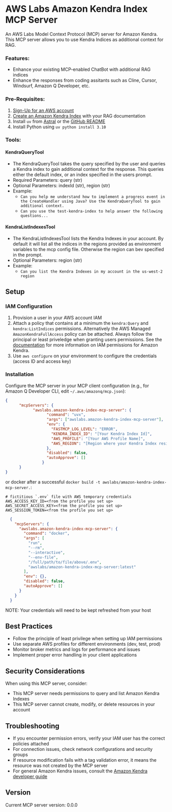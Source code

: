 # AWS Labs Amazon Kendra Index MCP Server

An AWS Labs Model Context Protocol (MCP) server for Amazon Kendra. This MCP server allows you to use Kendra Indices as additional context for RAG.

### Features:

* Enhance your existing MCP-enabled ChatBot with additional RAG indices
* Enhance the responses from coding assitants such as Cline, Cursor, Windsurf, Amazon Q Developer, etc.

### Pre-Requisites:

1. [Sign-Up for an AWS account](https://aws.amazon.com/free/?trk=78b916d7-7c94-4cab-98d9-0ce5e648dd5f&sc_channel=ps&ef_id=Cj0KCQjwxJvBBhDuARIsAGUgNfjOZq8r2bH2OfcYfYTht5v5I1Bn0lBKiI2Ii71A8Gk39ZU5cwMLPkcaAo_CEALw_wcB:G:s&s_kwcid=AL!4422!3!432339156162!e!!g!!aws%20sign%20up!9572385111!102212379327&gad_campaignid=9572385111&gbraid=0AAAAADjHtp99c5A9DUyUaUQVhVEoi8of3&gclid=Cj0KCQjwxJvBBhDuARIsAGUgNfjOZq8r2bH2OfcYfYTht5v5I1Bn0lBKiI2Ii71A8Gk39ZU5cwMLPkcaAo_CEALw_wcB)
2. [Create an Amazon Kendra Index](https://docs.aws.amazon.com/kendra/latest/dg/create-index.html) with your RAG documentation
3. Install `uv` from [Astral](https://docs.astral.sh/uv/getting-started/installation/) or the [GitHub README](https://github.com/astral-sh/uv#installation)
4. Install Python using `uv python install 3.10`



### Tools:

#### KendraQueryTool

  - The KendraQueryTool takes the query specified by the user and queries a Kendra index to gain additional context for the response. This queries either the default index, or an index specified in the users prompt.
  - Required Parameters: query (str)
  - Optional Parameters: indexId (str), region (str)
  - Example:
    * `Can you help me understand how to implement a progress event in the CreateHandler using Java? Use the KendraQueryTool to gain additional context.`
    * `Can you use the test-kendra-index to help answer the following questions...`

#### KendraListIndexesTool

  - The KendraListIndexesTool lists the Kendra Indexes in your account. By default it will list all the indices in the regions provided as environment variables to the mcp config file. Otherwise the region can bev specified in the prompt.
  - Optional Parameters: region (str)
  - Example:
    * `Can you list the Kendra Indexes in my account in the us-west-2 region`


## Setup

### IAM Configuration

1. Provision a user in your AWS account IAM
2. Attach a policy that contains at a minimum the `kendra:Query` and `kendra:ListIndices` permissions. Alternatively the AWS Managed `AmazonKendraFullAccess` policy can be attached. Always follow the principal or least priveledge when granting users permissions. See the [documentation](https://docs.aws.amazon.com/service-authorization/latest/reference/list_amazonkendra.html) for more information on IAM permissions for Amazon Kendra.
3. Use `aws configure` on your environment to configure the credentials (access ID and access key)

### Installation

Configure the MCP server in your MCP client configuration (e.g., for Amazon Q Developer CLI, edit `~/.aws/amazonq/mcp.json`):

```json
{
      "mcpServers": {
            "awslabs.amazon-kendra-index-mcp-server": {
                  "command": "uvx",
                  "args": ["awslabs.amazon-kendra-index-mcp-server"],
                  "env": {
                    "FASTMCP_LOG_LEVEL": "ERROR",
                    "KENDRA_INDEX_ID": "[Your Kendra Index Id]",
                    "AWS_PROFILE": "[Your AWS Profile Name]",
                    "AWS_REGION": "[Region where your Kendra Index resides]"
                  },
                  "disabled": false,
                  "autoApprove": []
                }
      }
}
```
or docker after a successful `docker build -t awslabs/amazon-kendra-index-mcp-server.`:

```file
# fictitious `.env` file with AWS temporary credentials
AWS_ACCESS_KEY_ID=<from the profile you set up>
AWS_SECRET_ACCESS_KEY=<from the profile you set up>
AWS_SESSION_TOKEN=<from the profile you set up>
```

```json
  {
    "mcpServers": {
      "awslabs.amazon-kendra-index-mcp-server": {
        "command": "docker",
        "args": [
          "run",
          "--rm",
          "--interactive",
          "--env-file",
          "/full/path/to/file/above/.env",
          "awslabs/amazon-kendra-index-mcp-server:latest"
        ],
        "env": {},
        "disabled": false,
        "autoApprove": []
      }
    }
  }
```
NOTE: Your credentials will need to be kept refreshed from your host

## Best Practices

- Follow the principle of least privilege when setting up IAM permissions
- Use separate AWS profiles for different environments (dev, test, prod)
- Monitor broker metrics and logs for performance and issues
- Implement proper error handling in your client applications

## Security Considerations

When using this MCP server, consider:

- This MCP server needs permissions to query and list Amazon Kendra Indexes
- This MCP server cannot create, modify, or delete resources in your account

## Troubleshooting

- If you encounter permission errors, verify your IAM user has the correct policies attached
- For connection issues, check network configurations and security groups
- If resource modification fails with a tag validation error, it means the resource was not created by the MCP server
- For general Amazon Kendra issues, consult the [Amazon Kendra developer guide](https://docs.aws.amazon.com/kendra/latest/dg/what-is-kendra.html)

## Version

Current MCP server version: 0.0.0
